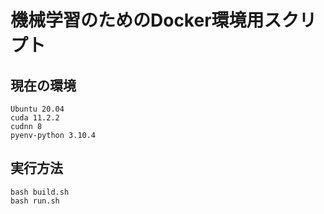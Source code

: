 # 機械学習のためのDocker環境用スクリプト

## 現在の環境
```
Ubuntu 20.04
cuda 11.2.2
cudnn 8
pyenv-python 3.10.4
```

## 実行方法
```
bash build.sh
bash run.sh
```